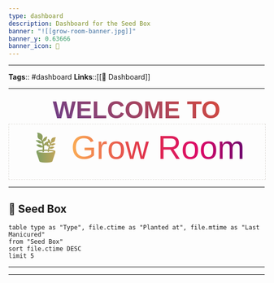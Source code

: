 ```yaml
---
type: dashboard
description: Dashboard for the Seed Box
banner: "![[grow-room-banner.jpg]]"
banner_y: 0.63666
banner_icon: 🤯
---
```


---
**Tags**:: #dashboard
**Links**::[[📰 Dashboard]]

---

  <div
  style="
    width: 100%;
    text-align: center;
    background-image: linear-gradient(45deg, #553c9a, #ee4b2b);
    font-size: 48px;
    font-weight: 800;
    font-family: Impact, Haettenschweiler, 'Arial Narrow Bold', sans-serif;
    color: transparent;
    background-clip: text;
    -webkit-background-clip: text;
  "
>
  WELCOME TO
</div>

<div
  style="
    width: 100%;
    font-size: 64px;
    text-align: center;
    border: 1px dashed #dfdcd8;
    color: #fff;
    background-image: linear-gradient(
      to right,
      #23966c,
      #faaa54,
      #e23b4a,
      #db0768,
      #360670
    );
    font-family: 'Trebuchet MS', 'Lucida Sans Unicode', 'Lucida Grande',
      'Lucida Sans', Arial, sans-serif;
    -webkit-background-clip: text;
    -webkit-text-fill-color: transparent;
  ">🪴 Grow Room</div>
  

---

## 🌱 Seed Box

```dataview
table type as "Type", file.ctime as "Planted at", file.mtime as "Last Manicured"
from "Seed Box"
sort file.ctime DESC
limit 5
```

---
---
